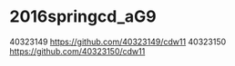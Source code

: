 # 2016springcd_aG9

40323149     https://github.com/40323149/cdw11
40323150     https://github.com/40323150/cdw11